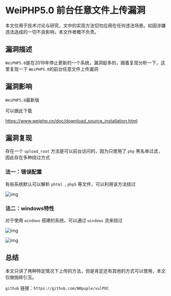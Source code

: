 # WeiPHP5.0 前台任意文件上传漏洞

本文仅用于技术讨论与研究，文中的实现方法切勿应用在任何违法场景。如因涉嫌违法造成的一切不良影响，本文作者概不负责。

## 漏洞描述

`WeiPHP5.0`是在2019年停止更新的一个系统，漏洞挺多的，跟着复现分析一下，这里复现一下 `WeiPHP5.0`的前台任意文件上传漏洞

## 漏洞影响

`WeiPHP5.0`最新版

可以据此下载

https://www.weiphp.cn/doc/download_source_installation.html

## 漏洞复现

存在一个 `upload_root` 方法是可以前台访问的，因为只使用了 `php` 黑名单过滤，因此存在多种绕过方式

### 法一：错误配置

有些系统默认可以解析 `phtml `, `php5` 等文件，可以利用该方法绕过

![img](https://cdn.nlark.com/yuque/0/2022/png/22586461/1644771779522-6b3b4f27-3ff5-498c-9fd4-212bf9417249.png)

### 法二：windows特性

对于使用 `windows` 搭建的系统，可以通过 `windows` 流来绕过

![img](https://cdn.nlark.com/yuque/0/2022/png/22586461/1644845087028-dd6efc77-a077-4429-8f02-72ea0857e683.png)

![img](https://cdn.nlark.com/yuque/0/2022/png/22586461/1650726323618-c0e94302-e218-4d11-b66b-6d6398c847e8.png)

## 总结

本文只讲了两种特定情况下上传的方法，但是肯定还有其他的方式可以使用，本文仅做抛砖引玉。



`github` 链接：`https://github.com/N0puple/vulPOC`

